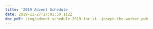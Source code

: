 ```yaml
---
title: '2019 Advent Schedule '
date: 2019-11-27T17:01:50.112Z
doc_pdf: /img/advent-schedule-2019-for-st.-joseph-the-worker.pub
---
```


